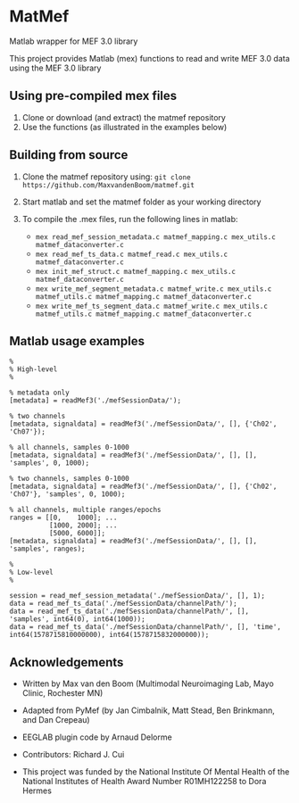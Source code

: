 # MatMef
Matlab wrapper for MEF 3.0 library

This project provides Matlab (mex) functions to read and write MEF 3.0 data using the MEF 3.0 library

## Using pre-compiled mex files
1. Clone or download (and extract) the matmef repository
2. Use the functions (as illustrated in the examples below)

## Building from source
1. Clone the matmef repository using: `git clone https://github.com/MaxvandenBoom/matmef.git`
2. Start matlab and set the matmef folder as your working directory
3. To compile the .mex files, run the following lines in matlab:

   - `mex read_mef_session_metadata.c matmef_mapping.c mex_utils.c matmef_dataconverter.c`
   - `mex read_mef_ts_data.c matmef_read.c mex_utils.c matmef_dataconverter.c`
   - `mex init_mef_struct.c matmef_mapping.c mex_utils.c matmef_dataconverter.c`
   - `mex write_mef_segment_metadata.c matmef_write.c mex_utils.c matmef_utils.c matmef_mapping.c matmef_dataconverter.c`
   - `mex write_mef_ts_segment_data.c matmef_write.c mex_utils.c matmef_utils.c matmef_mapping.c matmef_dataconverter.c`

## Matlab usage examples
```
%  
% High-level  
%  

% metadata only  
[metadata] = readMef3('./mefSessionData/');

% two channels  
[metadata, signaldata] = readMef3('./mefSessionData/', [], {'Ch02', 'Ch07'});  

% all channels, samples 0-1000  
[metadata, signaldata] = readMef3('./mefSessionData/', [], [], 'samples', 0, 1000);  

% two channels, samples 0-1000  
[metadata, signaldata] = readMef3('./mefSessionData/', [], {'Ch02', 'Ch07'}, 'samples', 0, 1000);  

% all channels, multiple ranges/epochs
ranges = [[0,    1000]; ...
          [1000, 2000]; ...
          [5000, 6000]];
[metadata, signaldata] = readMef3('./mefSessionData/', [], [], 'samples', ranges);
```


```
%  
% Low-level  
%  
  
session = read_mef_session_metadata('./mefSessionData/', [], 1);  
data = read_mef_ts_data('./mefSessionData/channelPath/');  
data = read_mef_ts_data('./mefSessionData/channelPath/', [], 'samples', int64(0), int64(1000));
data = read_mef_ts_data('./mefSessionData/channelPath/', [], 'time', int64(1578715810000000), int64(1578715832000000));
```

## Acknowledgements

- Written by Max van den Boom (Multimodal Neuroimaging Lab, Mayo Clinic, Rochester MN)
- Adapted from PyMef (by Jan Cimbalnik, Matt Stead, Ben Brinkmann, and Dan Crepeau)
- EEGLAB plugin code by Arnaud Delorme
- Contributors: Richard J. Cui

- This project was funded by the National Institute Of Mental Health of the National Institutes of Health Award Number R01MH122258 to Dora Hermes
